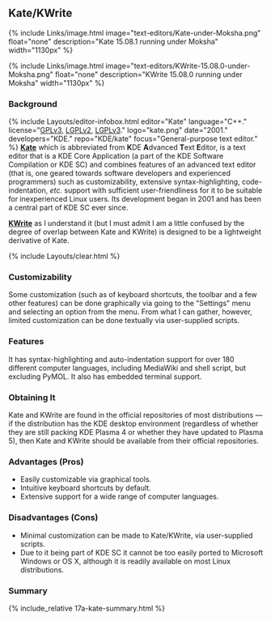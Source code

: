 ## Kate/KWrite
{% include Links/image.html image="text-editors/Kate-under-Moksha.png" float="none" description="Kate 15.08.1 running under Moksha" width="1130px" %}

{% include Links/image.html image="text-editors/KWrite-15.08.0-under-Moksha.png" float="none" description="KWrite 15.08.0 running under Moksha" width="1130px" %}

### Background
{% include Layouts/editor-infobox.html editor="Kate" language="C++." license="<a href='https://github.com/KDE/kate/blob/master/COPYING-GPL3' link='_blank'>GPLv3</a>, <a href='https://github.com/KDE/kate/blob/master/COPYING.LIB' link='_blank'>LGPLv2</a>, <a href='https://github.com/KDE/kate/blob/master/COPYING-LGPL3' link='_blank'>LGPLv3</a>." logo="kate.png" date="2001." developers="KDE." repo="KDE/kate" focus="General-purpose text editor." %}
[**Kate**](http://kate-editor.org) which is abbreviated from <b>K</b>DE <b>A</b>dvanced <b>T</b>ext <b>E</b>ditor, is a text editor that is a KDE Core Application (a part of the KDE Software Compilation or KDE SC) and combines features of an advanced text editor (that is, one geared towards software developers and experienced programmers) such as customizability, extensive syntax-highlighting, code-indentation, *etc.* support with sufficient user-friendliness for it to be suitable for inexperienced Linux users. Its development began in 2001 and has been a central part of KDE SC ever since.

[**KWrite**](https://projects.kde.org/projects/kde/applications/kate/repository) as I understand it (but I must admit I am a little confused by the degree of overlap between Kate and KWrite) is designed to be a lightweight derivative of Kate.

{% include Layouts/clear.html %}<br/>

### Customizability
Some customization (such as of keyboard shortcuts, the toolbar and a few other features) can be done graphically via going to the "Settings" menu and selecting an option from the menu. From what I can gather, however, limited customization can be done textually via user-supplied scripts.

### Features
It has syntax-highlighting and auto-indentation support for over 180 different computer languages, including MediaWiki and shell script, but excluding PyMOL. It also has embedded terminal support.

### Obtaining It
Kate and KWrite are found in the official repositories of most distributions &mdash; if the distribution has the KDE desktop environment (regardless of whether they are still packing KDE Plasma 4 or whether they have updated to Plasma 5), then Kate and KWrite should be available from their official repositories.

### Advantages (Pros)
* Easily customizable via graphical tools.
* Intuitive keyboard shortcuts by default.
* Extensive support for a wide range of computer languages.

### Disadvantages (Cons)
* Minimal customization can be made to Kate/KWrite, via user-supplied scripts.
* Due to it being part of KDE SC it cannot be too easily ported to Microsoft Windows or OS X, although it is readily available on most Linux distributions.

### Summary
{% include_relative 17a-kate-summary.html %}
